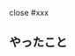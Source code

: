 close #xxx

## やったこと

<!--
### スクリーンショット
-->

<!--
## やっていないこと
-->

<!--
## 動作確認方法
-->

<!--
# 補足・参考リンク
-->